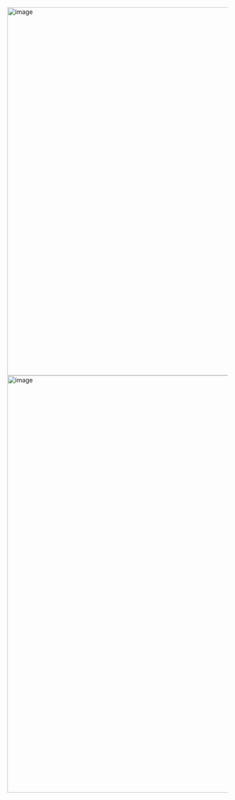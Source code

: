 <img width="841" alt="image" src="https://user-images.githubusercontent.com/81428296/195290055-620844e0-c636-4bd5-817f-ae7a5df8506f.png">
<img width="953" alt="image" src="https://user-images.githubusercontent.com/81428296/195290113-605c81e8-0688-4df5-80d2-c57be664fdcb.png">
